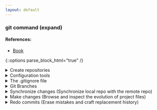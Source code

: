 ```yaml
---
layout: default
---
```

### git command (expand)
#### References:
* [Book](https://git-scm.com/book/en/v2)


{::options parse_block_html="true" /}
<details><summary markdown="span">Create repositories</summary>
```
git init
git clone [url]
```
</details>
<details><summary markdown="span">Configuration tools</summary>
```
git config --list
git config --global user.name "[name]"
git config --global user.email "[email address]"
git config --global color.ui auto
```
</details>
<details><summary markdown="span">The .gitignore file</summary>
```
step:1 create a text file name .gitignore
step:2 include the files you want not to git
```
</details>
<details><summary markdown="span">Git Branches</summary>
```
git branch [branch-name]      (Creates a new branch)
git checkout [branch-name]    (Switches to the specified branch
                               and updates the working directory)
git merge [branch]            (Combines the specified branch’s history into the
                               current branch. This is usually done in pull
                               requests, but is an important Git operation.
git branch -d [branch-name]   (Deletes the specified branch)
```
</details>
<details><summary markdown="span">Synchronize changes (Synchronize local repo with the remote repo)</summary>
```
git fetch  (Downloads all history from the remote tracking branches)
git merge  (Combines remote tracking branch into current local branch)
git push   (Uploads all local branch commits to GitHub)
git pull   (Updates your current local working branch with all new commits from the corresponding remote branch on GitHub. git pull is a combination of git fetch and git merge)
```
</details>
<details><summary markdown="span">Make changes (Browse and inspect the evolution of project files)</summary>
```
git log                           (Lists version history for the current branch)
git log --follow [file]           (Lists version history for a file, including
                                   renames)
git diff [first-branch]...[second-branch]  (Shows content differences between
                                            two branches)
git show [commit]                 (Outputs metadata and content changes of the
                                   specified commit)
git add [file]                    (Snapshots the file in preparation for versioning)
git commit -m "[descriptive message]"  (Records file snapshots permanently in version history)
```
</details>
<details><summary markdown="span">Redo commits (Erase mistakes and craft replacement history)</summary>
```
git reset [commit]   (Undoes all commits after [commit], preserving changes locally)
git reset --hard [commit]   (Discards all history and changes back to the specified commit)
```
</details>
